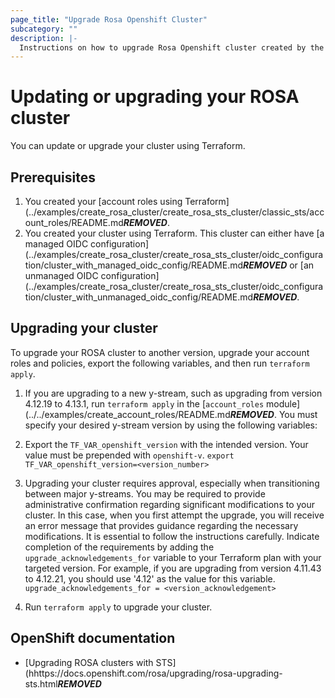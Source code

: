 ```yaml
---
page_title: "Upgrade Rosa Openshift Cluster"
subcategory: ""
description: |-
  Instructions on how to upgrade Rosa Openshift cluster created by the terraform provider.
---
```


# Updating or upgrading your ROSA cluster

You can update or upgrade your cluster using Terraform.

## Prerequisites

1. You created your [account roles using Terraform](../examples/create_rosa_cluster/create_rosa_sts_cluster/classic_sts/account_roles/README.md***REMOVED***.
1. You created your cluster using Terraform. This cluster can either have [a managed OIDC configuration](../examples/create_rosa_cluster/create_rosa_sts_cluster/oidc_configuration/cluster_with_managed_oidc_config/README.md***REMOVED*** or [an unmanaged OIDC configuration](../examples/create_rosa_cluster/create_rosa_sts_cluster/oidc_configuration/cluster_with_unmanaged_oidc_config/README.md***REMOVED***.

## Upgrading your cluster

To upgrade your ROSA cluster to another version, upgrade your account roles and policies, export the following variables, and then run `terraform apply`.

1. If you are upgrading to a new y-stream, such as upgrading from version 4.12.19 to 4.13.1, run `terraform apply` in the [`account_roles` module](../../examples/create_account_roles/README.md***REMOVED***. You must specify your desired y-stream version by using the following variables: 

1. Export the `TF_VAR_openshift_version` with the intended version. Your value must be prepended with `openshift-v`.
        ```
        export TF_VAR_openshift_version=<version_number>
        ```
1. Upgrading your cluster requires approval, especially when transitioning between major y-streams. You may be required to provide administrative confirmation regarding significant modifications to your cluster. In this case, when you first attempt the upgrade, you will receive an error message that provides guidance regarding the necessary modifications. It is essential to follow the instructions carefully. Indicate completion of the requirements by adding the `upgrade_acknowledgements_for` variable to your Terraform plan with your targeted version. For example, if you are upgrading from version 4.11.43 to 4.12.21, you should use '4.12' as the value for this variable.
        ```
        upgrade_acknowledgements_for = <version_acknowledgement>
        ```
1. Run `terraform apply` to upgrade your cluster.

## OpenShift documentation

 - [Upgrading ROSA clusters with STS](hhttps://docs.openshift.com/rosa/upgrading/rosa-upgrading-sts.html***REMOVED***
